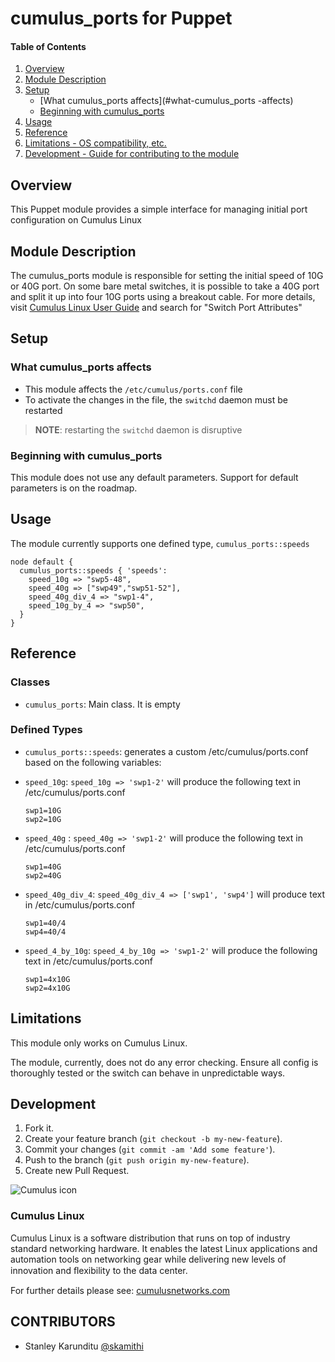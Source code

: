# cumulus_ports for Puppet

#### Table of Contents

1. [Overview](#overview)
2. [Module Description](#module-description)
3. [Setup](#setup)
    * [What cumulus_ports affects](#what-cumulus_ports  -affects)
    * [Beginning with cumulus_ports](#beginning-with-cumulus_ports)
4. [Usage](#usage)
5. [Reference](#reference)
5. [Limitations - OS compatibility, etc.](#limitations)
6. [Development - Guide for contributing to the module](#development)

## Overview

This Puppet module provides a simple interface for managing initial port configuration
on Cumulus Linux

## Module Description

The cumulus_ports module  is responsible for setting the initial speed of 10G or
40G port. On some bare metal switches, it is possible to take a 40G port and split it up
into four 10G ports using a breakout cable. For more details, visit [Cumulus
Linux User Guide](http://docs.cumulusnetworks.com) and search for
"Switch Port Attributes"

## Setup

### What cumulus_ports affects

* This module affects the `/etc/cumulus/ports.conf` file
* To activate the changes in the file, the `switchd` daemon must be restarted
> **NOTE**: restarting the `switchd` daemon is disruptive


### Beginning with cumulus_ports

This module does not use any default parameters. Support for default parameters is on the roadmap.

## Usage

The module currently supports one defined type, `cumulus_ports::speeds`
```
node default {
  cumulus_ports::speeds { 'speeds':
    speed_10g => "swp5-48",
    speed_40g => ["swp49","swp51-52"],
    speed_40g_div_4 => "swp1-4",
    speed_10g_by_4 => "swp50",
  }
}

```

## Reference

### Classes
  * `cumulus_ports`: Main class. It is empty

### Defined Types
  * `cumulus_ports::speeds`:  generates a custom /etc/cumulus/ports.conf based
  on the following variables:
  * `speed_10g`: `speed_10g => 'swp1-2'` will produce the following text in /etc/cumulus/ports.conf

    ```
    swp1=10G
    swp2=10G
    ```

  * `speed_40g` : `speed_40g => 'swp1-2'` will produce the following text in /etc/cumulus/ports.conf

    ```
    swp1=40G
    swp2=40G
    ```

  * `speed_40g_div_4`: `speed_40g_div_4 => ['swp1', 'swp4']` will produce text  in /etc/cumulus/ports.conf

    ```
    swp1=40/4
    swp4=40/4
    ```

  * `speed_4_by_10g`: `speed_4_by_10g => 'swp1-2'` will produce the following text in /etc/cumulus/ports.conf

    ```
    swp1=4x10G
    swp2=4x10G
    ```

## Limitations

This module only works on Cumulus Linux.

The module, currently, does not do any error
checking. Ensure all config is thoroughly tested or the switch can
behave in unpredictable ways.

## Development

1. Fork it.
2. Create your feature branch (`git checkout -b my-new-feature`).
3. Commit your changes (`git commit -am 'Add some feature'`).
4. Push to the branch (`git push origin my-new-feature`).
5. Create new Pull Request.


![Cumulus icon](http://cumulusnetworks.com/static/cumulus/img/logo_2014.png)

### Cumulus Linux

Cumulus Linux is a software distribution that runs on top of industry standard
networking hardware. It enables the latest Linux applications and automation
tools on networking gear while delivering new levels of innovation and
ﬂexibility to the data center.

For further details please see:
[cumulusnetworks.com](http://www.cumulusnetworks.com)

## CONTRIBUTORS

- Stanley Karunditu [@skamithi](https://github.com/skamithi)
